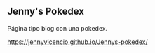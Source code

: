 ## Jenny's Pokedex

Página tipo blog con una pokedex.

https://jennyvicencio.github.io/Jennys-pokedex/
